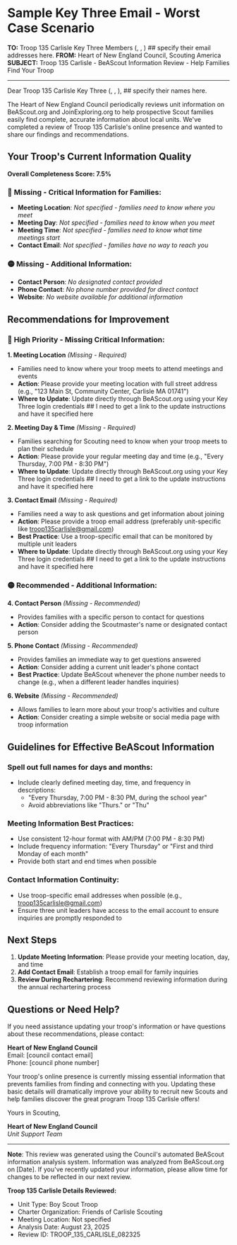 # Sample Key Three Email - Worst Case Scenario

**TO:** Troop 135 Carlisle Key Three Members (<email1>, <email2>, <email3>) ## specify their email addresses here.
**FROM:** Heart of New England Council, Scouting America  
**SUBJECT:** Troop 135 Carlisle - BeAScout Information Review - Help Families Find Your Troop  

---

Dear Troop 135 Carlisle Key Three (<name1>, <name2>, <name3>), ## specify their names here.

The Heart of New England Council periodically reviews unit information on BeAScout.org and JoinExploring.org to help prospective Scout families easily find complete, accurate information about local units. We've completed a review of Troop 135 Carlisle's online presence and wanted to share our findings and recommendations.

## Your Troop's Current Information Quality

**Overall Completeness Score: 7.5%**

### 🔴 **Missing - Critical Information for Families:**
- **Meeting Location**: *Not specified - families need to know where you meet*
- **Meeting Day**: *Not specified - families need to know when you meet*
- **Meeting Time**: *Not specified - families need to know what time meetings start*
- **Contact Email**: *Not specified - families have no way to reach you*

### 🟡 **Missing - Additional Information:**
- **Contact Person**: *No designated contact provided*
- **Phone Contact**: *No phone number provided for direct contact*
- **Website**: *No website available for additional information*

## Recommendations for Improvement

### 🔴 **High Priority - Missing Critical Information:**

**1. Meeting Location** *(Missing - Required)*
- Families need to know where your troop meets to attend meetings and events
- **Action**: Please provide your meeting location with full street address (e.g., "123 Main St, Community Center, Carlisle MA 01741")
- **Where to Update**: Update directly through BeAScout.org using your Key Three login credentials  ## I need to get a link to the update instructions and have it specified here

**2. Meeting Day & Time** *(Missing - Required)*
- Families searching for Scouting need to know when your troop meets to plan their schedule
- **Action**: Please provide your regular meeting day and time (e.g., "Every Thursday, 7:00 PM - 8:30 PM")
- **Where to Update**: Update directly through BeAScout.org using your Key Three login credentials  ## I need to get a link to the update instructions and have it specified here

**3. Contact Email** *(Missing - Required)*
- Families need a way to ask questions and get information about joining
- **Action**: Please provide a troop email address (preferably unit-specific like troop135carlisle@gmail.com)
- **Best Practice**: Use a troop-specific email that can be monitored by multiple unit leaders
- **Where to Update**: Update directly through BeAScout.org using your Key Three login credentials  ## I need to get a link to the update instructions and have it specified here

### 🟡 **Recommended - Additional Information:**

**4. Contact Person** *(Missing - Recommended)*
- Provides families with a specific person to contact for questions
- **Action**: Consider adding the Scoutmaster's name or designated contact person

**5. Phone Contact** *(Missing - Recommended)*
- Provides families an immediate way to get questions answered
- **Action**: Consider adding a current unit leader's phone contact
- **Best Practice**: Update BeAScout whenever the phone number needs to change (e.g., when a different leader handles inquiries)

**6. Website** *(Missing - Recommended)*
- Allows families to learn more about your troop's activities and culture
- **Action**: Consider creating a simple website or social media page with troop information

## Guidelines for Effective BeAScout Information

### **Spell out full names for days and months:**
- Include clearly defined meeting day, time, and frequency in descriptions:
  - "Every Thursday, 7:00 PM - 8:30 PM, during the school year"
  - Avoid abbreviations like "Thurs." or "Thu"

### **Meeting Information Best Practices:**
- Use consistent 12-hour format with AM/PM (7:00 PM - 8:30 PM)
- Include frequency information: "Every Thursday" or "First and third Monday of each month"
- Provide both start and end times when possible

### **Contact Information Continuity:**
- Use troop-specific email addresses when possible (e.g., troop135carlisle@gmail.com)
- Ensure three unit leaders have access to the email account to ensure inquiries are promptly responded to

## Next Steps

1. **Update Meeting Information**: Please provide your meeting location, day, and time
2. **Add Contact Email**: Establish a troop email for family inquiries
3. **Review During Rechartering**: Recommend reviewing information during the annual rechartering process

## Questions or Need Help?

If you need assistance updating your troop's information or have questions about these recommendations, please contact:

**Heart of New England Council**  
Email: [council contact email]  
Phone: [council phone number]

Your troop's online presence is currently missing essential information that prevents families from finding and connecting with you. Updating these basic details will dramatically improve your ability to recruit new Scouts and help families discover the great program Troop 135 Carlisle offers!

Yours in Scouting,

**Heart of New England Council**  
*Unit Support Team*

---

**Note**: This review was generated using the Council's automated BeAScout information analysis system. Information was analyzed from BeAScout.org on [Date]. If you've recently updated your information, please allow time for changes to be reflected in our next review.

**Troop 135 Carlisle Details Reviewed:**
- Unit Type: Boy Scout Troop
- Charter Organization: Friends of Carlisle Scouting  
- Meeting Location: Not specified
- Analysis Date: August 23, 2025
- Review ID: TROOP_135_CARLISLE_082325